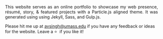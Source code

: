<p align="justify">This website serves as an online portfolio to showcase my web presence, résumé, story, & featured projects with a Particle.js aligned theme. It was generated using using Jekyll, Sass, and Gulp.js.</p>

Please hit me up at avsingh@umass.edu if you have any feedback or ideas for the website. Leave a :star: &nbsp;if you like it!
